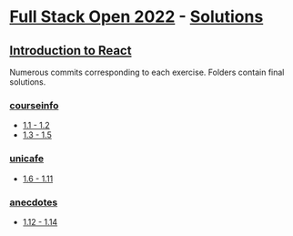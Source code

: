 # [Full Stack Open 2022](https://fullstackopen.com/en/) - [Solutions](https://github.com/z1skgr/FullOpenStack2022/tree/main/Part%201)

## [Introduction to React](https://fullstackopen.com/en/part1)
Numerous commits corresponding to each exercise. Folders contain final solutions.

### [courseinfo](https://github.com/z1skgr/FullOpenStack2022/tree/main/Part%201/courseinfo)
* [1.1 - 1.2](https://fullstackopen.com/en/part1/introduction_to_react#exercises-1-1-1-2)
* [1.3 - 1.5](https://fullstackopen.com/en/part1/java_script#exercises-1-3-1-5)

### [unicafe](https://github.com/z1skgr/FullOpenStack2022/tree/main/Part%201/unicafe)
* [1.6 - 1.11](https://fullstackopen.com/en/part1/a_more_complex_state_debugging_react_apps#exercises-1-6-1-14)

### [anecdotes](https://github.com/z1skgr/FullOpenStack2022/tree/main/Part%201/anecdotes)
* [1.12 - 1.14](https://fullstackopen.com/en/part1/a_more_complex_state_debugging_react_apps#exercises-1-6-1-14)